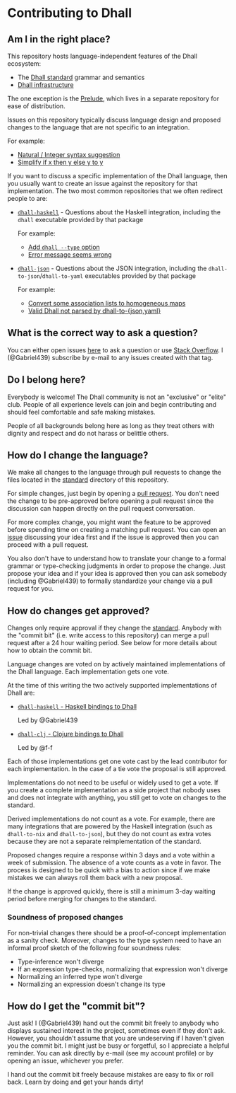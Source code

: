 # Contributing to Dhall

## Am I in the right place?

This repository hosts language-independent features of the Dhall ecosystem:

* The [Dhall standard][standard] grammar and semantics
* [Dhall infrastructure][infrastructure]

The one exception is the [Prelude][prelude], which lives in a separate
repository for ease of distribution.

Issues on this repository typically discuss language design and proposed
changes to the language that are not specific to an integration.

For example:

* [Natural / Integer syntax suggestion](https://github.com/dhall-lang/dhall-lang/issues/138)
* [Simplify if x then y else y to y](https://github.com/dhall-lang/dhall-lang/issues/108)

If you want to discuss a specific implementation of the Dhall language, then you
usually want to create an issue against the repository for that implementation.
The two most common repositories that we often redirect people to are:

*   [`dhall-haskell`][dhall-haskell-issues] - Questions about the Haskell
    integration, including the `dhall` executable provided by that package

    For example:

    * [Add `dhall --type` option](https://github.com/dhall-lang/dhall-haskell/issues/349)
    * [Error message seems wrong](https://github.com/dhall-lang/dhall-haskell/issues/299)

*   [`dhall-json`][dhall-json-issues] - Questions about the JSON integration,
    including the `dhall-to-json`/`dhall-to-yaml` executables provided by that
    package

    For example:

    * [Convert some association lists to homogeneous maps](https://github.com/dhall-lang/dhall-json/issues/27)
    * [Valid Dhall not parsed by dhall-to-{json,yaml}](https://github.com/dhall-lang/dhall-json/issues/4)

## What is the correct way to ask a question?

You can either open issues [here][dhall-lang-issues] to ask a question or use
[Stack Overflow][stack-overflow].  I (@Gabriel439) subscribe by e-mail to any
issues created with that tag.

## Do I belong here?

Everybody is welcome!  The Dhall community is not an "exclusive" or "elite"
club.  People of all experience levels can join and begin contributing and
should feel comfortable and safe making mistakes.

People of all backgrounds belong here as long as they treat others with dignity
and respect and do not harass or belittle others.

## How do I change the language?

We make all changes to the language through pull requests to change the files
located in the [standard][standard] directory of this repository.

For simple changes, just begin by opening a [pull request][dhall-lang-pulls].
You don't need the change to be pre-approved before opening a pull request
since the discussion can happen directly on the pull request conversation.

For more complex change, you might want the feature to be approved before
spending time on creating a matching pull request.  You can open an
[issue][dhall-lang-issues] discussing your idea first and if the issue is
approved then you can proceed with a pull request.

You also don't have to understand how to translate your change to a formal
grammar or type-checking judgments in order to propose the change.  Just propose
your idea and if your idea is approved then you can ask somebody (including
@Gabriel439) to formally standardize your change via a pull request for you.

## How do changes get approved?

Changes only require approval if they change the [standard][standard].  Anybody
with the "commit bit" (i.e. write access to this repository) can merge a pull
request after a 24 hour waiting period.  See below for more details about how
to obtain the commit bit.

Language changes are voted on by actively maintained implementations of the
Dhall language.  Each implementation gets one vote.

At the time of this writing the two actively supported implementations of Dhall
are:

*   [`dhall-haskell` - Haskell bindings to Dhall](https://github.com/dhall-lang/dhall-haskell)

    Led by @Gabriel439

*   [`dhall-clj` - Clojure bindings to Dhall](https://github.com/f-f/dhall-clj)

    Led by @f-f

Each of those implementations get one vote cast by the lead contributor for each
implementation.  In the case of a tie vote the proposal is still approved.

Implementations do not need to be useful or widely used to get a vote.  If you
create a complete implementation as a side project that nobody uses and does not
integrate with anything, you still get to vote on changes to the standard.

Derived implementations do not count as a vote.  For example, there are many
integrations that are powered by the Haskell integration (such as `dhall-to-nix`
and `dhall-to-json`), but they do not count as extra votes because they are not
a separate reimplementation of the standard.

Proposed changes require a response within 3 days and a vote within a week of
submission.  The absence of a vote counts as a vote in favor.  The process is
designed to be quick with a bias to action since if we make mistakes we can
always roll them back with a new proposal.

If the change is approved quickly, there is still a minimum 3-day waiting
period before merging for changes to the standard.

### Soundness of proposed changes

For non-trivial changes there should be a proof-of-concept implementation as a
sanity check. Moreover, changes to the type system need to have an informal proof
sketch of the following four soundness rules:

- Type-inference won't diverge
- If an expression type-checks, normalizing that expression won't diverge
- Normalizing an inferred type won't diverge
- Normalizing an expression doesn't change its type


## How do I get the "commit bit"?

Just ask!  I (@Gabriel439) hand out the commit bit freely to anybody who
displays sustained interest in the project, sometimes even if they don't ask.
However, you shouldn't assume that you are undeserving if I haven't given you
the commit bit.  I might just be busy or forgetful, so I appreciate a helpful
reminder.  You can ask directly by e-mail (see my account profile) or by opening
an issue, whichever you prefer.

I hand out the commit bit freely because mistakes are easy to fix or roll back.
Learn by doing and get your hands dirty!

[infrastructure]: https://github.com/dhall-lang/dhall-lang/tree/master/nixops
[standard]: https://github.com/dhall-lang/dhall-lang/tree/master/standard
[dhall-haskell-issues]: https://github.com/dhall-lang/dhall-haskell/issues
[dhall-lang-issues]: https://github.com/dhall-lang/dhall-lang/issues
[dhall-lang-pulls]: https://github.com/dhall-lang/dhall-lang/pulls
[dhall-json-issues]: https://github.com/dhall-lang/dhall-json/issues
[stack-overflow]: https://stackoverflow.com/
[prelude]: https://github.com/dhall-lang/Prelude
